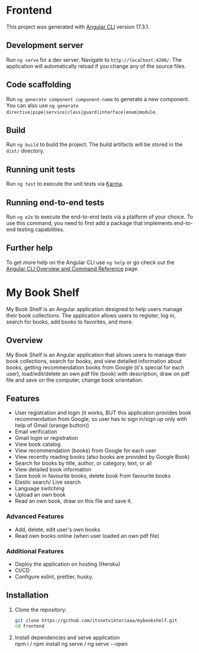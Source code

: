 # Frontend

This project was generated with [Angular CLI](https://github.com/angular/angular-cli) version 17.3.1.

## Development server

Run `ng serve` for a dev server. Navigate to `http://localhost:4200/`. The application will automatically reload if you change any of the source files.

## Code scaffolding

Run `ng generate component component-name` to generate a new component. You can also use `ng generate directive|pipe|service|class|guard|interface|enum|module`.

## Build

Run `ng build` to build the project. The build artifacts will be stored in the `dist/` directory.

## Running unit tests

Run `ng test` to execute the unit tests via [Karma](https://karma-runner.github.io).

## Running end-to-end tests

Run `ng e2e` to execute the end-to-end tests via a platform of your choice. To use this command, you need to first add a package that implements end-to-end testing capabilities.

## Further help

To get more help on the Angular CLI use `ng help` or go check out the [Angular CLI Overview and Command Reference](https://angular.io/cli) page.

# My Book Shelf

My Book Shelf is an Angular application designed to help users manage their book collections. The application allows users to register, log in, search for books, add books to favorites, and more.

## Overview

My Book Shelf is an Angular application that allows users to manage their book collections, search for books, and view detailed information about books, getting recommendation books from Google (it's special for each user), load/edit/delete an own pdf file (book) with description, draw on pdf file and save on the computer, change book orientation.

## Features

- User registration and login (it works, BUT this application provides book recommendation from Google, so user has to sign in/sign up only with help of Gmail (orange button))
- Email verification
- Gmail login or registration
- View book catalog
- View recommendation (books) from Google for each user
- View recently reading books (also books are provided by Google Book)
- Search for books by title, author, or category, text, or all
- View detailed book information
- Save book in favourite books, delete book from favourite books
- Elastic search/ Live search
- Language switching
- Upload an own book
- Read an own book, draw on this file and save it.

### Advanced Features

- Add, delete, edit user's own books
- Read own books online (when user loaded an own pdf file)

### Additional Features

- Deploy the application on hosting (Heroku)
- CI/CD
- Configure eslint, prettier, husky.

## Installation

1. Clone the repository:
   ```bash
   git clone https://github.com/itsnotviktoriaaa/mybookshelf.git
   cd frontend
   ```
2. Install dependencies and serve application  
   npm i / npm install
   ng serve / ng serve --open

